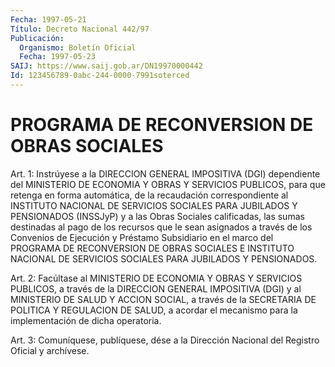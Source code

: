 ```yaml
---
Fecha: 1997-05-21
Título: Decreto Nacional 442/97
Publicación:
  Organismo: Boletín Oficial
  Fecha: 1997-05-23
SAIJ: https://www.saij.gob.ar/DN19970000442
Id: 123456789-0abc-244-0000-7991soterced
---
```

# PROGRAMA DE RECONVERSION DE OBRAS SOCIALES

<a id="1"></a>
Art. 1: Instrúyese a la DIRECCION GENERAL IMPOSITIVA (DGI) dependiente del MINISTERIO DE ECONOMIA Y OBRAS Y SERVICIOS PUBLICOS, para que retenga en forma automática, de la recaudación correspondiente al INSTITUTO NACIONAL DE SERVICIOS SOCIALES PARA JUBILADOS Y PENSIONADOS (INSSJyP) y a las Obras Sociales calificadas, las sumas destinadas al pago de los recursos que le sean asignados a través de los Convenios de Ejecución y Préstamo Subsidiario en el marco del PROGRAMA DE RECONVERSION DE OBRAS SOCIALES E INSTITUTO NACIONAL DE SERVICIOS SOCIALES PARA JUBILADOS Y PENSIONADOS.

<a id="2"></a>
Art. 2: Facúltase al MINISTERIO DE ECONOMIA Y OBRAS Y SERVICIOS PUBLICOS, a través de la DIRECCION GENERAL IMPOSITIVA (DGI) y al MINISTERIO DE SALUD Y ACCION SOCIAL, a través de la SECRETARIA DE POLITICA Y REGULACION DE SALUD, a acordar el mecanismo para la implementación de dicha operatoria.

<a id="3"></a>
Art. 3: Comuníquese, publíquese, dése a la Dirección Nacional del Registro Oficial y archívese.
